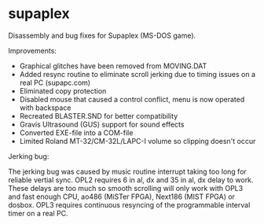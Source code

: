 # supaplex
Disassembly and bug fixes for Supaplex (MS-DOS game).

Improvements:
- Graphical glitches have been removed from MOVING.DAT
- Added resync routine to eliminate scroll jerking due to timing issues on a real PC (supapc.com)
- Eliminated copy protection
- Disabled mouse that caused a control conflict, menu is now operated with backspace
- Recreated BLASTER.SND for better compatibility
- Gravis Ultrasound (GUS) support for sound effects
- Converted EXE-file into a COM-file
- Limited Roland MT-32/CM-32L/LAPC-I volume so clipping doesn't occur

Jerking bug:

The jerking bug was caused by music routine interrupt taking too long for reliable vertial sync. OPL2 requires 6 in al, dx and 35 in al, dx delay to work. These delays are too much so smooth scrolling will only work with OPL3 and fast enough CPU, ao486 (MiSTer FPGA), Next186 (MIST FPGA) or dosbox. OPL3 requires continuous resyncing of the programmable interval timer on a real PC.

